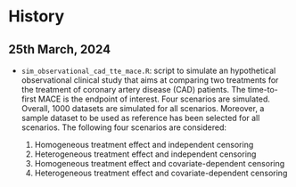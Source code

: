 # History

## 25th March, 2024

* `sim_observational_cad_tte_mace.R`: script to simulate an
  hypothetical observational clinical study that aims at comparing
  two treatments for the treatment of coronary artery disease (CAD)
  patients. The time-to-first MACE is the endpoint of interest. Four
  scenarios are simulated. Overall, 1000 datasets are simulated for 
  all scenarios. Moreover, a sample dataset to be used as reference has
  been selected for all scenarios. The following four scenarios are
  considered:
  
  1. Homogeneous treatment effect and independent censoring
  2. Heterogeneous treatment effect and independent censoring
  3. Homogeneous treatment effect and covariate-dependent censoring
  4. Heterogeneous treatment effect and covariate-dependent censoring
  
 
